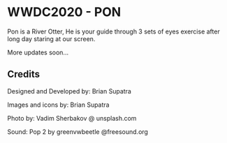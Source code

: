 # WWDC2020 - PON
Pon is a River Otter, He is your guide through 3 sets of eyes exercise after long day staring at our screen. 


More updates soon...



## Credits
Designed and Developed by:
Brian Supatra

Images and icons by:
Brian Supatra

Photo by:
Vadim Sherbakov @ unsplash.com

Sound:
Pop 2 by greenvwbeetle @freesound.org



